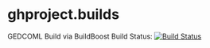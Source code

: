 ghproject.builds
=================

GEDCOML Build via BuildBoost 
Build Status: [![Build Status](https://secure.travis-ci.org/FunThomas424242/ghproject.builds.png)](http://travis-ci.org/FunThomas424242/ghproject.builds)